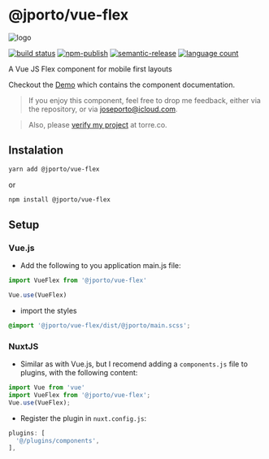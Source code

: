 # @jporto/vue-flex

![logo](https://gitlab.com/porto/vue-flex/raw/master/src/assets/logo64.png)

[![build status](https://img.shields.io/gitlab/pipeline/porto/vue-flex/master.svg)](https://gitlab.com/porto/vue-flex.git)
[![npm-publish](https://img.shields.io/npm/dm/@jporto/vue-flex.svg)](https://www.npmjs.com/package/@jporto/vue-flex)
[![semantic-release](https://img.shields.io/badge/%20%20%F0%9F%93%A6%F0%9F%9A%80-semantic--release-e10079.svg)](https://github.com/semantic-release/semantic-release)
[![language count](https://img.shields.io/github/languages/count/joseporto/vue-flex.svg)](https://gitlab.com/porto/vue-flex/-/graphs/master/charts)

A Vue JS Flex component for mobile first layouts

Checkout the [Demo](https://porto.gitlab.io/vue-flex/) which contains the component documentation.

> If you enjoy this component, feel free to drop me feedback, either via the repository, or via joseporto@icloud.com.

> Also, please [verify my project](https://bio.torre.co/joseporto/projects?id=vN8XvQNo&view=verify) at torre.co.

## Instalation

```bash
yarn add @jporto/vue-flex
```

or

```bash
npm install @jporto/vue-flex
```

## Setup

### Vue.js

- Add the following to you application main.js file:

```js
import VueFlex from '@jporto/vue-flex'

Vue.use(VueFlex)
```

- import the styles

```scss
@import '@jporto/vue-flex/dist/@jporto/main.scss';
```

### NuxtJS

- Similar as with Vue.js, but I recomend adding a `components.js` file to plugins, with the following content:
  
```js
import Vue from 'vue'
import VueFlex from '@jporto/vue-flex';
Vue.use(VueFlex);
```

- Register the plugin in `nuxt.config.js`:

```js
plugins: [
  '@/plugins/components',
],
```
